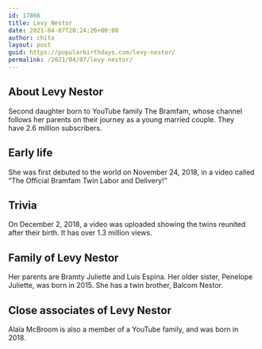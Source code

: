 ```yaml
---
id: 17866
title: Levy Nestor
date: 2021-04-07T20:24:26+00:00
author: chito
layout: post
guid: https://popularbirthdays.com/levy-nestor/
permalink: /2021/04/07/levy-nestor/
---
```

<!--Content-->


          
          
## About Levy Nestor



  Second daughter born to YouTube family The Bramfam, whose channel follows her parents on their journey as a young married couple. They have 2.6 million subscribers. 

                
                
## Early life



  She was first debuted to the world on November 24, 2018, in a video called &#8220;The Official Bramfam Twin Labor and Delivery!&#8221; 

                
                
## Trivia



  On December 2, 2018, a video was uploaded showing the twins reunited after their birth. It has over 1.3 million views. 

                
                
## Family of Levy Nestor



  Her parents are Bramty Juliette and Luis Espina. Her older sister, Penelope Juliette, was born in 2015. She has a twin brother, Balcom Nestor. 

                
                
## Close associates of Levy Nestor



  Alaïa McBroom is also a member of a YouTube family, and was born in 2018. 

          
          